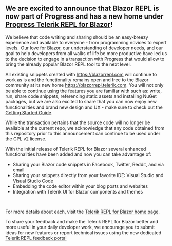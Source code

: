 ## We are excited to announce that Blazor REPL is now part of Progress and has a new home under [Progress Telerik REPL for Blazor](https://blazorrepl.telerik.com/)!  

We believe that code writing and sharing should be an easy-breezy experience and available to everyone - from programming novices to expert levels.  Our love for Blazor, our understanding of developer needs, and our goal to help developers from all walks of life be more productive have led us to the decision to engage in a transaction with Progress that would allow to bring the already popular Blazor REPL tool to the next level.  

All existing snippets created with https://blazorrepl.com will continue to work as is and the functionality remains open and free to the Blazor community at its new home https://blazorrepl.telerik.com. You will not only be able to continue using the features you are familiar with such as: write, run, share code snippets, referencing static assets and installing NuGet packages, but we are also excited to share that you can now enjoy new functionalities and brand new design and UX - make sure to check out the [Getting Started Guide](https://www.telerik.com/blazor-ui/repl/getting-started). 

While the transaction pertains that the source code will no longer be available at the current repo, we acknowledge that any code obtained from this repository prior to this announcement can continue to be used under the GPL v2 license. 

With the initial release of Telerik REPL for Blazor several enhanced functionalities have been added and now you can take advantage of:  

- Sharing your Blazor code snippets in Facebook, Twitter, Reddit, and via email 
- Sharing your snippets directly from your favorite IDE: Visual Studio and Visual Studio Code 
- Embedding the code editor within your blog posts and websites 
- Integration with Telerik UI for Blazor components and themes 

 	  

For more details about each, visit the [Telerik REPL for Blazor home page](https://www.telerik.com/blazor-ui/repl).  

To share your feedback and make the Telerik REPL for Blazor better and more useful in your daily developer work, we encourage you to submit ideas for new features or report technical issues using the new dedicated [Telerik REPL feedback portal](https://feedback.telerik.com/repl) 